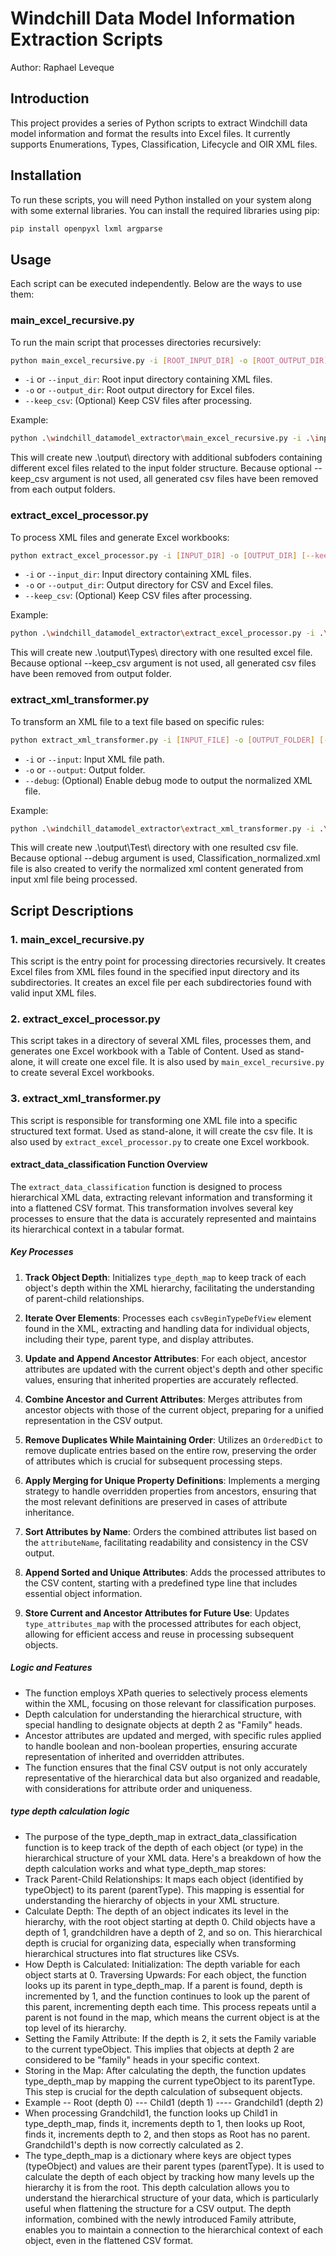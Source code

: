 # Windchill Data Model Information Extraction Scripts
Author: Raphael Leveque

## Introduction
This project provides a series of Python scripts to extract Windchill data model information and format the results into Excel files. It currently supports Enumerations, Types, Classification, Lifecycle and OIR XML files.

## Installation
To run these scripts, you will need Python installed on your system along with some external libraries. You can install the required libraries using pip:

```bash
pip install openpyxl lxml argparse
```

## Usage
Each script can be executed independently. Below are the ways to use them:

### main_excel_recursive.py
To run the main script that processes directories recursively:
```bash
python main_excel_recursive.py -i [ROOT_INPUT_DIR] -o [ROOT_OUTPUT_DIR] [--keep_csv]
```
- `-i` or `--input_dir`: Root input directory containing XML files.
- `-o` or `--output_dir`: Root output directory for Excel files.
- `--keep_csv`: (Optional) Keep CSV files after processing.

Example:
```bash
python .\windchill_datamodel_extractor\main_excel_recursive.py -i .\input\ -o .\output\
```
This will create new .\output\ directory with additional subfoders containing different excel files related to the input folder structure. Because optional --keep_csv argument is not used, all generated csv files have been removed from each output folders.

### extract_excel_processor.py
To process XML files and generate Excel workbooks:
```bash
python extract_excel_processor.py -i [INPUT_DIR] -o [OUTPUT_DIR] [--keep_csv]
```
- `-i` or `--input_dir`: Input directory containing XML files.
- `-o` or `--output_dir`: Output directory for CSV and Excel files.
- `--keep_csv`: (Optional) Keep CSV files after processing.

Example:
```bash
python .\windchill_datamodel_extractor\extract_excel_processor.py -i .\input\Types -o .\output\Types
```
This will create new .\output\Types\ directory with one resulted excel file. Because optional --keep_csv argument is not used, all generated csv files have been removed from output folder.

### extract_xml_transformer.py
To transform an XML file to a text file based on specific rules:
```bash
python extract_xml_transformer.py -i [INPUT_FILE] -o [OUTPUT_FOLDER] [--debug]
```
- `-i` or `--input`: Input XML file path.
- `-o` or `--output`: Output folder.
- `--debug`: (Optional) Enable debug mode to output the normalized XML file.

Example:
```bash
python .\windchill_datamodel_extractor\extract_xml_transformer.py -i .\input\Classification\Classification.xml -o .\output\Test\ --debug
```
This will create new .\output\Test\ directory with one resulted csv file. Because optional --debug argument is used, Classification_normalized.xml file is also created to verify the normalized xml content generated from input xml file being processed.

## Script Descriptions
### 1. main_excel_recursive.py
This script is the entry point for processing directories recursively. It creates Excel files from XML files found in the specified input directory and its subdirectories. It creates an excel file per each subdirectories found with valid input XML files.

### 2. extract_excel_processor.py
This script takes in a directory of several XML files, processes them, and generates one Excel workbook with a Table of Content. Used as stand-alone, it will create one excel file. It is also used by `main_excel_recursive.py` to create several Excel workbooks.

### 3. extract_xml_transformer.py
This script is responsible for transforming one XML file into a specific structured text format. Used as stand-alone, it will create the csv file. It is also used by `extract_excel_processor.py` to create one Excel workbook.

#### extract_data_classification Function Overview

The `extract_data_classification` function is designed to process hierarchical XML data, extracting relevant information and transforming it into a flattened CSV format. This transformation involves several key processes to ensure that the data is accurately represented and maintains its hierarchical context in a tabular format.

##### Key Processes

1. **Track Object Depth**: Initializes `type_depth_map` to keep track of each object's depth within the XML hierarchy, facilitating the understanding of parent-child relationships.

2. **Iterate Over Elements**: Processes each `csvBeginTypeDefView` element found in the XML, extracting and handling data for individual objects, including their type, parent type, and display attributes.

3. **Update and Append Ancestor Attributes**: For each object, ancestor attributes are updated with the current object's depth and other specific values, ensuring that inherited properties are accurately reflected.

4. **Combine Ancestor and Current Attributes**: Merges attributes from ancestor objects with those of the current object, preparing for a unified representation in the CSV output.

5. **Remove Duplicates While Maintaining Order**: Utilizes an `OrderedDict` to remove duplicate entries based on the entire row, preserving the order of attributes which is crucial for subsequent processing steps.

6. **Apply Merging for Unique Property Definitions**: Implements a merging strategy to handle overridden properties from ancestors, ensuring that the most relevant definitions are preserved in cases of attribute inheritance.

7. **Sort Attributes by Name**: Orders the combined attributes list based on the `attributeName`, facilitating readability and consistency in the CSV output.

8. **Append Sorted and Unique Attributes**: Adds the processed attributes to the CSV content, starting with a predefined type line that includes essential object information.

9. **Store Current and Ancestor Attributes for Future Use**: Updates `type_attributes_map` with the processed attributes for each object, allowing for efficient access and reuse in processing subsequent objects.

##### Logic and Features

- The function employs XPath queries to selectively process elements within the XML, focusing on those relevant for classification purposes.
- Depth calculation for understanding the hierarchical structure, with special handling to designate objects at depth 2 as "Family" heads.
- Ancestor attributes are updated and merged, with specific rules applied to handle boolean and non-boolean properties, ensuring accurate representation of inherited and overridden attributes.
- The function ensures that the final CSV output is not only accurately representative of the hierarchical data but also organized and readable, with considerations for attribute order and uniqueness.

##### type depth calculation logic

- The purpose of the type_depth_map in extract_data_classification function is to keep track of the depth of each object (or type) in the hierarchical structure of your XML data. Here's a breakdown of how the depth calculation works and what type_depth_map stores:
- Track Parent-Child Relationships: It maps each object (identified by typeObject) to its parent (parentType). This mapping is essential for understanding the hierarchy of objects in your XML structure.
- Calculate Depth: The depth of an object indicates its level in the hierarchy, with the root object starting at depth 0. Child objects have a depth of 1, grandchildren have a depth of 2, and so on. This hierarchical depth is crucial for organizing data, especially when transforming hierarchical structures into flat structures like CSVs.
- How Depth is Calculated: Initialization: The depth variable for each object starts at 0. Traversing Upwards: For each object, the function looks up its parent in type_depth_map. If a parent is found, depth is incremented by 1, and the function continues to look up the parent of this parent, incrementing depth each time. This process repeats until a parent is not found in the map, which means the current object is at the top level of its hierarchy.
- Setting the Family Attribute: If the depth is 2, it sets the Family variable to the current typeObject. This implies that objects at depth 2 are considered to be "family" heads in your specific context.
- Storing in the Map: After calculating the depth, the function updates type_depth_map by mapping the current typeObject to its parentType. This step is crucial for the depth calculation of subsequent objects.
- Example
-- Root (depth 0)
--- Child1 (depth 1)
---- Grandchild1 (depth 2)
- When processing Grandchild1, the function looks up Child1 in type_depth_map, finds it, increments depth to 1, then looks up Root, finds it, increments depth to 2, and then stops as Root has no parent. Grandchild1's depth is now correctly calculated as 2.
- The type_depth_map is a dictionary where keys are object types (typeObject) and values are their parent types (parentType). It is used to calculate the depth of each object by tracking how many levels up the hierarchy it is from the root. This depth calculation allows you to understand the hierarchical structure of your data, which is particularly useful when flattening the structure for a CSV output. The depth information, combined with the newly introduced Family attribute, enables you to maintain a connection to the hierarchical context of each object, even in the flattened CSV format.
